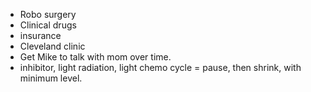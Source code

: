- Robo surgery
- Clinical drugs
- insurance
- Cleveland clinic
- Get Mike to talk with mom over time.
- inhibitor, light radiation, light chemo cycle = pause, then shrink, with minimum level.
